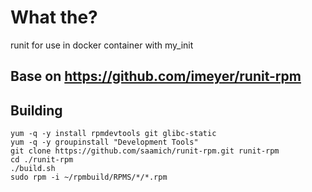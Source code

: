 # What the?

runit for use in docker container with my_init

## Base on https://github.com/imeyer/runit-rpm

## Building

```
yum -q -y install rpmdevtools git glibc-static
yum -q -y groupinstall "Development Tools"
git clone https://github.com/saamich/runit-rpm.git runit-rpm
cd ./runit-rpm
./build.sh
sudo rpm -i ~/rpmbuild/RPMS/*/*.rpm
```
